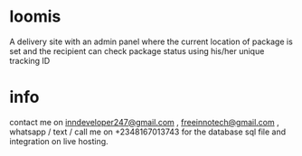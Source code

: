 # loomis
A delivery site with an admin panel where the current location of package is set and the recipient can check package status using his/her unique tracking ID
# info
contact me on inndeveloper247@gmail.com , freeinnotech@gmail.com , whatsapp / text / call me on +2348167013743 for the database sql file and integration on live hosting.
